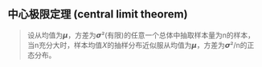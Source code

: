 ## 中心极限定理 (central limit theorem)
> 设从均值为𝞵，方差为𝞼²(有限)的任意一个总体中抽取样本量为n的样本，当n充分大时，样本均值𝛸的抽样分布近似服从均值为𝞵，方差为𝞼²/n的正态分布。
